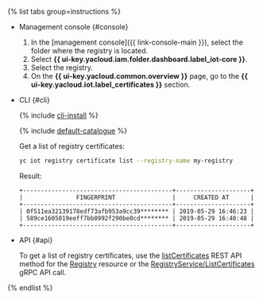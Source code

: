 {% list tabs group=instructions %}

- Management console {#console}

   1. In the [management console]({{ link-console-main }}), select the folder where the registry is located.
   1. Select **{{ ui-key.yacloud.iam.folder.dashboard.label_iot-core }}**.
   1. Select the registry.
   1. On the **{{ ui-key.yacloud.common.overview }}** page, go to the **{{ ui-key.yacloud.iot.label_certificates }}** section.

- CLI {#cli}

  {% include [cli-install](../cli-install.md) %}

  {% include [default-catalogue](../default-catalogue.md) %}

  Get a list of registry certificates:

  ```bash
  yc iot registry certificate list --registry-name my-registry
  ```

  Result:

  ```text
  +------------------------------------------+---------------------+
  |               FINGERPRINT                |     CREATED AT      |
  +------------------------------------------+---------------------+
  | 0f511ea32139178edf73afb953a9cc39******** | 2019-05-29 16:46:23 |
  | 589ce1605019eeff7bb0992f290be0cd******** | 2019-05-29 16:40:48 |
  +------------------------------------------+---------------------+
  ```

- API {#api}

  To get a list of registry certificates, use the [listCertificates](../../iot-core/api-ref/Registry/listCertificates.md) REST API method for the [Registry](../../iot-core/api-ref/Registry/index.md) resource or the [RegistryService/ListCertificates](../../iot-core/api-ref/grpc/registry_service.md#ListCertificates) gRPC API call.

{% endlist %}